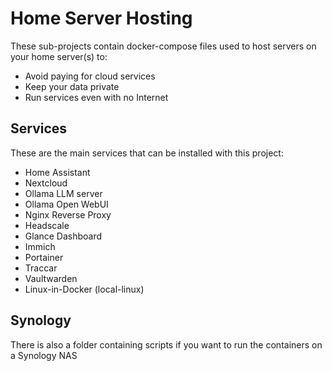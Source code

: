 # Home Server Hosting

These sub-projects contain docker-compose files used to host servers on your home server(s) to:

-  Avoid paying for cloud services
-  Keep your data private
-  Run services even with no Internet

## Services

These are the main services that can be installed with this project:

-  Home Assistant
-  Nextcloud
-  Ollama LLM server
-  Ollama Open WebUI
-  Nginx Reverse Proxy
-  Headscale
-  Glance Dashboard
-  Immich
-  Portainer
-  Traccar
-  Vaultwarden
-  Linux-in-Docker (local-linux)

## Synology

There is also a folder containing scripts if you want to run the containers on a Synology NAS
